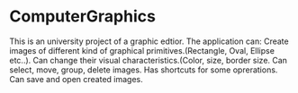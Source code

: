# ComputerGraphics
This is an university project of a graphic edtior. The application can:
Create images of different kind of graphical primitives.(Rectangle, Oval, Ellipse etc..).
Can change their visual characteristics.(Color, size, border size.
Can select, move, group, delete images.
Has shortcuts for some oprerations.
Can save and open created images.

